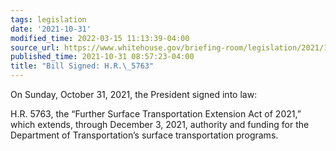 ```yaml
---
tags: legislation
date: '2021-10-31'
modified_time: 2022-03-15 11:13:39-04:00
source_url: https://www.whitehouse.gov/briefing-room/legislation/2021/10/31/bill-signed-h-r-5763/
published_time: 2021-10-31 08:57:23-04:00
title: "Bill Signed: H.R.\_5763"
---
```

 
On Sunday, October 31, 2021, the President signed into law:

H.R. 5763, the “Further Surface Transportation Extension Act of 2021,”
which extends, through December 3, 2021, authority and funding for the
Department of Transportation’s surface transportation programs.
